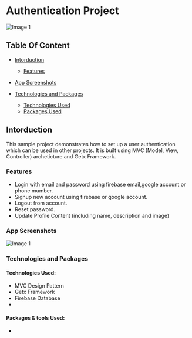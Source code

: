 # Authentication Project


![Image 1](https://c.top4top.io/p_2531kk4y31.png)


## Table Of Content 
- [Intorduction](#Intorduction)
  * [Features](#Features)

- [App Screenshots](#App-Screenshots)
 
- [Technologies and Packages](#Technologies-and-Packages)
  * [Technologies Used](#Technologies)
  * [Packages Used](#Packages)

<a name="Intorduction"/>
<a name="App-Screenshots"/>
<a name="Technologies-and-Packages"/>
<a name="Features"/>
<a name="Technologies"/>
<a name="Packages"/>



## Intorduction


This sample project demonstrates how to set up a user authentication which can be used in other projects. It is built using MVC (Model, View, Controller) archeticture and Getx Framework.


### Features

* Login with email and password using firebase email,google account or phone mumber.
* Signup new account using firebase or google account.
* Logout from account.
* Reset password.
* Update Profile Content (including name, description and image)




### App Screenshots

![Image 1](https://c.top4top.io/p_25318l9xj1.png)




### Technologies and Packages

#### Technologies Used:

* MVC Design Pattern
* Getx Framework
* Firebase Database
* 


#### Packages & tools Used:
* 






